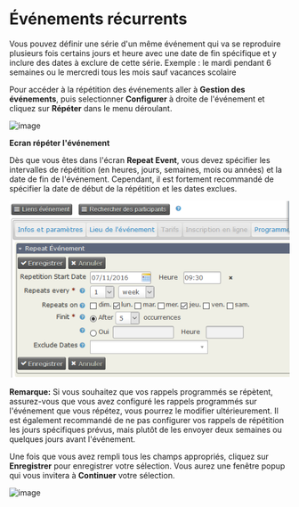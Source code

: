 Événements récurrents
=====================

Vous pouvez définir une série d'un même événement qui va se reproduire plusieurs fois certains jours et heure avec une date de fin spécifique et y inclure des dates à exclure de cette série. Exemple : le mardi pendant 6 semaines ou le mercredi tous les mois sauf vacances scolaire

Pour accéder à la répétition des événements aller  à  **Gestion des événements**, puis selectionner **Configurer** à droite de l'événement et cliquez sur **Répéter** dans le menu déroulant.

![image](../img/Repeating%20Events.png)

**Ecran répéter l'événement**

Dès que vous êtes dans l'écran **Repeat Event**, vous devez spécifier les intervalles de répétition (en heures, jours, semaines, mois ou années) et la date de fin de l'événement. Cependant, il est fortement recommandé de spécifier la date de début de la répétition et les dates exclues.

![image](../img/Fr_repeter_evenement.PNG)

**Remarque:** Si vous souhaitez que vos rappels programmés se répètent, assurez-vous que vous avez configuré les rappels programmés sur l'événement que vous répétez, vous pourrez le modifier ultérieurement. Il est également recommandé de ne pas configurer vos rappels de répétition les jours spécifiques prévus, mais plutôt de les envoyer deux semaines ou quelques jours avant l'événement.

Une fois que vous avez rempli tous les champs appropriés, cliquez sur **Enregistrer** pour enregistrer votre sélection. Vous aurez une fenêtre popup qui vous invitera à **Continuer** votre sélection.

![image](../img/Repeated%20Event.png)

